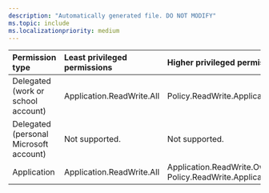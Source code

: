 ```yaml
---
description: "Automatically generated file. DO NOT MODIFY"
ms.topic: include
ms.localizationpriority: medium
---
```


|Permission type|Least privileged permissions|Higher privileged permissions|
|:---|:---|:---|
|Delegated (work or school account)|Application.ReadWrite.All|Policy.ReadWrite.ApplicationConfiguration|
|Delegated (personal Microsoft account)|Not supported.|Not supported.|
|Application|Application.ReadWrite.All|Application.ReadWrite.OwnedBy, Policy.ReadWrite.ApplicationConfiguration|


